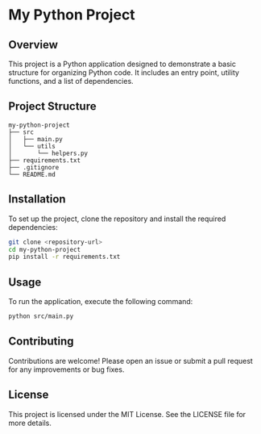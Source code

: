 # My Python Project

## Overview
This project is a Python application designed to demonstrate a basic structure for organizing Python code. It includes an entry point, utility functions, and a list of dependencies.

## Project Structure
```
my-python-project
├── src
│   ├── main.py
│   └── utils
│       └── helpers.py
├── requirements.txt
├── .gitignore
└── README.md
```

## Installation
To set up the project, clone the repository and install the required dependencies:

```bash
git clone <repository-url>
cd my-python-project
pip install -r requirements.txt
```

## Usage
To run the application, execute the following command:

```bash
python src/main.py
```

## Contributing
Contributions are welcome! Please open an issue or submit a pull request for any improvements or bug fixes.

## License
This project is licensed under the MIT License. See the LICENSE file for more details.